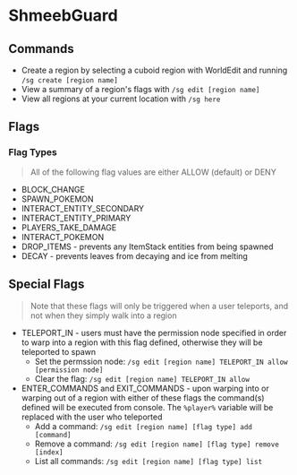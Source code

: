 # ShmeebGuard

## Commands
* Create a region by selecting a cuboid region with WorldEdit and running `/sg create [region name]`
* View a summary of a region's flags with `/sg edit [region name]`
* View all regions at your current location with `/sg here`

## Flags
### Flag Types
> All of the following flag values are either ALLOW (default) or DENY
* BLOCK_CHANGE
* SPAWN_POKEMON
* INTERACT_ENTITY_SECONDARY
* INTERACT_ENTITY_PRIMARY
* PLAYERS_TAKE_DAMAGE
* INTERACT_POKEMON
* DROP_ITEMS - prevents any ItemStack entities from being spawned
* DECAY - prevents leaves from decaying and ice from melting

## Special Flags
> Note that these flags will only be triggered when a user teleports, and not when they simply walk into a region
* TELEPORT_IN - users must have the permission node specified in order to warp into a region with this flag defined, otherwise they will be teleported to spawn
  * Set the permssion node: `/sg edit [region name] TELEPORT_IN allow [permission node]`
  * Clear the flag: `/sg edit [region name] TELEPORT_IN allow`
* ENTER_COMMANDS and EXIT_COMMANDS - upon warping into or warping out of a region with either of these flags the command(s) defined will be executed from console. The `%player%` variable will be replaced with the user who teleported
  * Add a command: `/sg edit [region name] [flag type] add [command]`
  * Remove a command: `/sg edit [region name] [flag type] remove [index]`
  * List all commands: `/sg edit [region name] [flag type] list`
